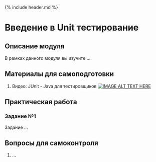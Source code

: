 {% include header.md %}

Введение в Unit тестирование
====================

Описание модуля
---------------------
В рамках данного модуля вы изучите ...

Материалы для самоподготовки
---------------------
1. Видео: JUnit - Java для тестировщиков 
[![IMAGE ALT TEXT HERE](https://img.youtube.com/vi/YOUTUBE_VIDEO_ID_HERE/0.jpg)](https://www.youtube.com/watch?v=QJZb1fNYh9c)

Практическая работа
---------------------

### Задание №1
Задание ...

Вопросы для самоконтроля
---------------------
1. ...
